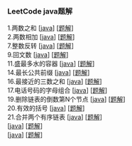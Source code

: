 ### LeetCode java题解

1.两数之和 [[java](src/main/java/com/leetcode/editor/cn/TwoSum.java)]  [[题解](src/main/java/com/leetcode/editor/cn/TwoSum.md)]   
2.两数相加 [[java](src/main/java/com/leetcode/editor/cn/AddTwoNumbers.java)]  [[题解](src/main/java/com/leetcode/editor/cn/AddTwoNumbers.md)]  
7.整数反转 [[java](src/main/java/com/leetcode/editor/cn/ReverseInteger.java)]  [[题解](src/main/java/com/leetcode/editor/cn/ReverseInteger.md)]    
9.回文数 [[java](src/main/java/com/leetcode/editor/cn/PalindromeNumber.java)]  [[题解](src/main/java/com/leetcode/editor/cn/PalindromeNumber.md)]   
11.盛最多水的容器 [[java](src/main/java/com/leetcode/editor/cn/ContainerWithMostWater.java)]  [[题解](src/main/java/com/leetcode/editor/cn/ContainerWithMostWater.md)]   
14.最长公共前缀 [[java](src/main/java/com/leetcode/editor/cn/LongestCommonPrefix.java)]  [[题解](src/main/java/com/leetcode/editor/cn/LongestCommonPrefix.md)]   
16.最接近的三数之和 [[java](src/main/java/com/leetcode/editor/cn/ThreeSumClosest.java)]  [[题解](src/main/java/com/leetcode/editor/cn/ThreeSumClosest.md)]   
17.电话号码的字母组合  [[java](src/main/java/com/leetcode/editor/cn/LetterCombinationsOfAPhoneNumber.java)]  [[题解](src/main/java/com/leetcode/editor/cn/LetterCombinationsOfAPhoneNumber.md)]   
19.删除链表的倒数第N个节点 [[java](src/main/java/com/leetcode/editor/cn/RemoveNthNodeFromEndOfList.java)]  [[题解](src/main/java/com/leetcode/editor/cn/RemoveNthNodeFromEndOfList.md)]   
20.有效的括号  [[java](src/main/java/com/leetcode/editor/cn/ValidParentheses.java)]  [[题解](src/main/java/com/leetcode/editor/cn/ValidParentheses.md)]   
21.合并两个有序链表  [[java](src/main/java/com/leetcode/editor/cn/MergeTwoSortedLists.java)]  [[题解](src/main/java/com/leetcode/editor/cn/MergeTwoSortedLists.md)]   
  [[java](src/main/java/)]  [[题解](src/main/java/)]   
  [[java](src/main/java/)]  [[题解](src/main/java/)]  
 

